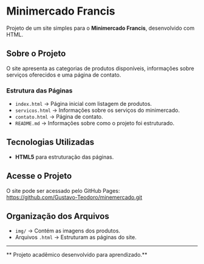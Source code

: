 # Minimercado Francis  

Projeto de um site simples para o **Minimercado Francis**, desenvolvido com HTML.  

## Sobre o Projeto  

O site apresenta as categorias de produtos disponíveis, informações sobre serviços oferecidos e uma página de contato.  

### Estrutura das Páginas  

- `index.html` → Página inicial com listagem de produtos.  
- `servicos.html` → Informações sobre os serviços do minimercado.  
- `contato.html` → Página de contato.  
- `README.md` → Informações sobre como o projeto foi estruturado.  

## Tecnologias Utilizadas  

- **HTML5** para estruturação das páginas.  

## Acesse o Projeto  

O site pode ser acessado pelo GitHub Pages:  
    https://github.com/Gustavo-Teodoro/minemercado.git

## Organização dos Arquivos  

- `img/` → Contém as imagens dos produtos.  
- Arquivos `.html` → Estruturam as páginas do site.  

---  

** Projeto acadêmico desenvolvido para aprendizado.**  
